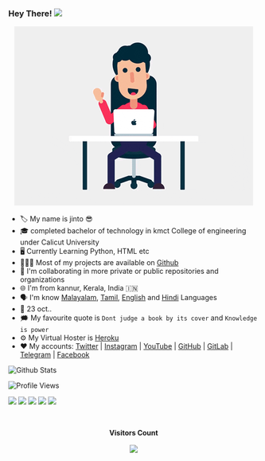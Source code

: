 ### Hey There! <img src="https://raw.githubusercontent.com/MartinHeinz/MartinHeinz/master/wave.gif" width="25px">



<p align="center">
  <a href="https://t.me/jintons"><img src="https://github.com/jinto4638/jinto4638/blob/main/giphy.gif"></a>
    </p>


- 🏷️ My name is jinto 😎
- 🎓 completed bachelor of technology in kmct College of engineering under Calicut University
- 🖥️ Currently Learning Python, HTML etc
- 👨🏻‍💻 Most of my projects are available on [Github](https://github.com/jinto4638?tab=repositories)
- 🔭 I'm collaborating in more private or public repositories and organizations
- 🌐 I'm from kannur, Kerala, India 🇮🇳
- 🗣️ I'm know [Malayalam](https://google.com/search?q=Malayalam), [Tamil](https://google.com/search?q=Tamil), [English](https://google.com/search?q=English) and [Hindi](https://google.com/search?q=hindi) Languages
- 🎂 23 oct..
- 🗯️ My favourite quote is `Dont judge a book by its cover` and `Knowledge is power`
- ⚙️ My Virtual Hoster is [Heroku](https://heroku.com)
- ❤️ My accounts:
[Twitter](https://twitter.com/jinto4638) |
[Instagram](https://instagram.com/jintonsebastian) |
[YouTube](https://youtube.com/c/jintonsebastian) |
[GitHub](https://github.com/jinto4638) |
[GitLab](https://gitlab.com/jinto4638) |
[Telegram](https://telegram.me/jintons) |
[Facebook](https://www.fb.com/jintonsebastian)

<p align="middle">
  
![Github Stats](https://github-readme-stats.vercel.app/api?username=jinto4638&show_icons=true&title_color=fff&icon_color=79ff97&text_color=9f9f9f&bg_color=151515)

![Profile Views](https://hits.seeyoufarm.com/api/count/incr/badge.svg?url=https://github.com/JINTO4638/&title=Profile%20Views)    
 
<a href="https://telegram.dog/JNS_BOTS"><img src="https://img.shields.io/badge/Telegram-ＪƝ⟆ ᗷ〇Ƭ⟆-YELLOW.svg?logo=telegram"></a>
<a href="https://telegram.dog/JINTONS"><img src="https://img.shields.io/badge/Telegram-PM-blue.svg?logo=telegram"></a>
<a href="https://github.com/JINTO4638"><img src="https://badgen.net/badge/Follow%20on%20/GitHub/80FF00?icon=github&labelColor=black"></a>
  <a href="https://jinto4638.github.io/jinto-n-sebastian"><img src="https://img.shields.io/badge/WEBSITE-BLACK.svg?logo=logos:yii"></a>
<a href="https://www.youtube.com/c/jintonsebastian"><img src="https://img.shields.io/badge/YouTube-Channel-FF3333.svg?logo=youtube&logoColor=FF3333"></a>
</p>

<br><p align="center"><b>Visitors Count</b></p>  
<p align="center"><img align="center" src="https://profile-counter.glitch.me/{JINTO4638}/count.svg" /></p> 
